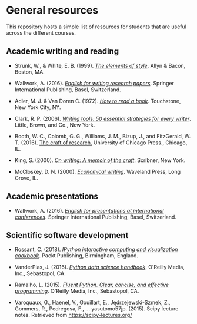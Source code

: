 # General resources

This repository hosts a simple list of resources for students that are useful across the different courses.

## Academic writing and reading

* Strunk, W., & White, E. B. (1999). [*The elements of style*](https://www.amazon.de/Elements-Style-B-White/dp/020530902X/ref=sr_1_1?keywords=strunk+white&qid=1554104134&s=gateway&sr=8-1). Allyn & Bacon, Boston, MA.

* Wallwork, A. (2016). [*English for writing research papers*](https://www.amazon.de/English-Writing-Research-Papers-Academic/dp/B01JO334QK/ref=sr_1_fkmr0_1?keywords=andy+wallwork&qid=1554104165&s=gateway&sr=8-1-fkmr0). Springer International Publishing, Basel, Switzerland.

* Adler, M. J. & Van Doren C. (1972). [*How to read a book*](https://www.amazon.de/How-Read-Book-Mortimer-Adler/dp/0671212095/ref=sr_1_1?keywords=how+to+read+a+book&qid=1554104187&s=gateway&sr=8-1). Touchstone, New York City, NY. 

* Clark, R. P. (2006). [*Writing tools: 50 essential strategies for every writer*](https://www.amazon.com/Writing-Tools-Essential-Strategies-Writer/dp/0316014990). Little, Brown, and Co.,  New York.

* Booth, W. C., Colomb, G. G., Williams, J. M., Bizup, J., and FitzGerald, W. T. (2016). [The craft of research.](https://books.google.de/books?id=SjPqDAAAQBAJ&dq=The%20Craft%20of%20Research&hl=de&source=gbs_book_other_versions) University of Chicago Press., Chicago, IL.

* King, S. (2000). [*On writing: A memoir of the craft*](https://www.amazon.de/Writing-Memoir-Craft-Stephen-King/dp/1439156816). Scribner,  New York.

* McCloskey, D. N. (2000). [*Economical writing*](https://www.amazon.com/Economical-Writing-Deirdre-McCloskey/dp/1577660633). Waveland Press, Long Grove, IL.

## Academic presentations

* Wallwork, A. (2016). [*English for presentations at international conferences*](https://www.amazon.de/Presentations-International-Conferences-Academic-Research/dp/3319263285/ref=sr_1_fkmr0_1?keywords=andy+wallwork&qid=1554104154&s=gateway&sr=8-1-fkmr0). Springer International Publishing, Basel, Switzerland.

## Scientific software development

* Rossant, C. (2018). [*IPython interactive computing and visualization cookbook*](https://www.packtpub.com/big-data-and-business-intelligence/ipython-interactive-computing-and-visualization-cookbook-second-e). Packt Publishing, Birmingham, England. 

* VanderPlas, J. (2016). [*Python data science handbook*](https://www.oreilly.com/library/view/python-data-science/9781491912126/). O'Reilly Media, Inc., Sebastopol, CA.

* Ramalho, L. (2015). [*Fluent Python. Clear, concise, and effective programming*](https://www.amazon.de/Fluent-Python-Luciano-Ramalho/dp/1491946008). O'Reilly Media, Inc., Sebastopol, CA.

* Varoquaux, G., Haenel, V., Gouillart, E., Jędrzejewski-Szmek, Z., Gommers, R., Pedregosa, F., … yasutomo57jp. (2015). Scipy lecture notes. Retrieved from https://scipy-lectures.org/
